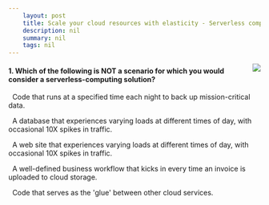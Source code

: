 ```yaml
---
    layout: post
    title: Scale your cloud resources with elasticity - Serverless computing
    description: nil
    summary: nil
    tags: nil
---
```



 <a target="_blank" href="https://docs.microsoft.com/en-us/learn/modules/cmu-cloud-elasticity/5-serverless-computing/"><i class="fas fa-external-link-alt"></i> </a>
 <img align="right" src="https://docs.microsoft.com/en-us/learn/achievements/cmu-cloud-admin/cmu-cloud-elasticity.svg">
####  1. Which of the following is NOT a scenario for which you would consider a serverless-computing solution?


<i class='far fa-square'></i> &nbsp;&nbsp;Code that runs at a specified time each night to back up mission-critical data.

<i class='far fa-square'></i> &nbsp;&nbsp;A database that experiences varying loads at different times of day, with occasional 10X spikes in traffic.

<i class='fas fa-check-square' style='color: Dodgerblue;'></i> &nbsp;&nbsp;A web site that experiences varying loads at different times of day, with occasional 10X spikes in traffic.

<i class='far fa-square'></i> &nbsp;&nbsp;A well-defined business workflow that kicks in every time an invoice is uploaded to cloud storage.

<i class='far fa-square'></i> &nbsp;&nbsp;Code that serves as the 'glue' between other cloud services.
<br />
<br />
<br />
